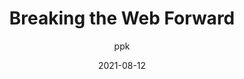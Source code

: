 ---
author: ppk
date: 2021-08-12
permalink: false
tags:
  - web
  - user-agents
target_url: https://www.quirksmode.org/blog/archives/2021/08/breaking_the_we.html
title: Breaking the Web Forward
---